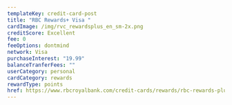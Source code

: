 ```yaml
---
templateKey: credit-card-post
title: "RBC Rewards+ Visa "
cardImage: /img/rvc_rewardsplus_en_sm-2x.png
creditScore: Excellent
fee: 0
feeOptions: dontmind
network: Visa
purchaseInterest: "19.99"
balanceTranferFees: ""
userCategory: personal
cardCategory: rewards
rewardType: points
href: https://www.rbcroyalbank.com/credit-cards/rewards/rbc-rewards-plus.html
---
```

